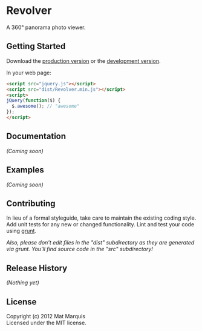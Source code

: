 # Revolver

A 360° panorama photo viewer.

## Getting Started
Download the [production version][min] or the [development version][max].

[min]: https://raw.github.com/filamentgroup/Revolver/master/dist/Revolver.min.js
[max]: https://raw.github.com/filamentgroup/Revolver/master/dist/Revolver.js

In your web page:

```html
<script src="jquery.js"></script>
<script src="dist/Revolver.min.js"></script>
<script>
jQuery(function($) {
  $.awesome(); // "awesome"
});
</script>
```

## Documentation
_(Coming soon)_

## Examples
_(Coming soon)_

## Contributing
In lieu of a formal styleguide, take care to maintain the existing coding style. Add unit tests for any new or changed functionality. Lint and test your code using [grunt](https://github.com/cowboy/grunt).

_Also, please don't edit files in the "dist" subdirectory as they are generated via grunt. You'll find source code in the "src" subdirectory!_

## Release History
_(Nothing yet)_

## License
Copyright (c) 2012 Mat Marquis  
Licensed under the MIT license.
